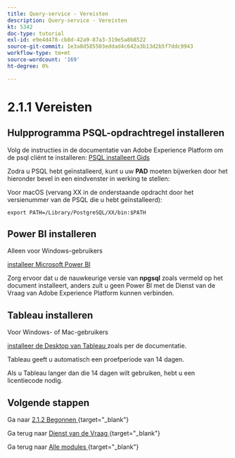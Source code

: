 ```yaml
---
title: Query-service - Vereisten
description: Query-service - Vereisten
kt: 5342
doc-type: tutorial
exl-id: e9e4d478-cb8d-42a9-87a3-319e5a8b8522
source-git-commit: 1e3a8d585503eddad4c642a3b13d2b5f7ddc9943
workflow-type: tm+mt
source-wordcount: '169'
ht-degree: 0%

---
```


# 2.1.1 Vereisten

## Hulpprogramma PSQL-opdrachtregel installeren

Volg de instructies in de documentatie van Adobe Experience Platform om de psql cliënt te installeren:
[ PSQL installeert Gids ](https://experienceleague.adobe.com/docs/experience-platform/query/clients/psql.html)

Zodra u PSQL hebt geïnstalleerd, kunt u uw **PAD** moeten bijwerken door het hieronder bevel in een eindvenster in werking te stellen:

Voor macOS (vervang XX in de onderstaande opdracht door het versienummer van de PSQL die u hebt geïnstalleerd):

`export PATH=/Library/PostgreSQL/XX/bin:$PATH`

## Power BI installeren

Alleen voor Windows-gebruikers

[ installeer Microsoft Power BI ](https://experienceleague.adobe.com/docs/experience-platform/query/clients/power-bi.html)

Zorg ervoor dat u de nauwkeurige versie van **npgsql** zoals vermeld op het document installeert, anders zult u geen Power BI met de Dienst van de Vraag van Adobe Experience Platform kunnen verbinden.

## Tableau installeren

Voor Windows- of Mac-gebruikers

[ installeer de Desktop van Tableau ](https://experienceleague.adobe.com/docs/experience-platform/query/clients/tableau.html) zoals per de documentatie.

Tableau geeft u automatisch een proefperiode van 14 dagen.

Als u Tableau langer dan die 14 dagen wilt gebruiken, hebt u een licentiecode nodig.

## Volgende stappen

Ga naar [ 2.1.2 Begonnen ](./ex2.md){target="_blank"}

Ga terug naar [ Dienst van de Vraag ](./query-service.md){target="_blank"}

Ga terug naar [ Alle modules ](./../../../../overview.md){target="_blank"}
